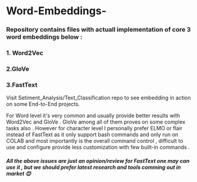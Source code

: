 # Word-Embeddings-
### Repository contains files with actuall implementation of core 3 word embeddings below :

### 1. Word2Vec
### 2.GloVe
### 3.FastText

Visit Setiment_Analysis/Text_Classification repo to see embedding in action on some End-to-End projects.

For Word level it's very common and usually provide better results with Word2Vec and GloVe . GloVe among all of them proves on some 
complex tasks also . However for character level I personally prefer ELMO or flair instead of FastText as it only support bash commands
and only run on COLAB and most importantly is the overall command control , difficult to use and configure provide less customization with few built-in commands .


##### All the above issues are just an opinion/review for FastText one may can use it , but we should prefer latest research and tools comming out in market 😊 
